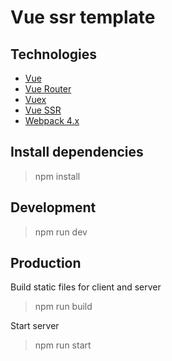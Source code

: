 # Vue ssr template
Technologies
----------

- [Vue](https://vuejs.org//)
- [Vue Router](https://router.vuejs.org/)
- [Vuex](https://vuex.vuejs.org/)
- [Vue SSR](https://ssr.vuejs.org/)
- [Webpack 4.x](https://github.com/webpack/webpack)

Install dependencies
--------------------

>npm install

Development
--------------------
>npm run dev

Production
------------------

Build static files for client and server

>npm run build

Start server

>npm run start
